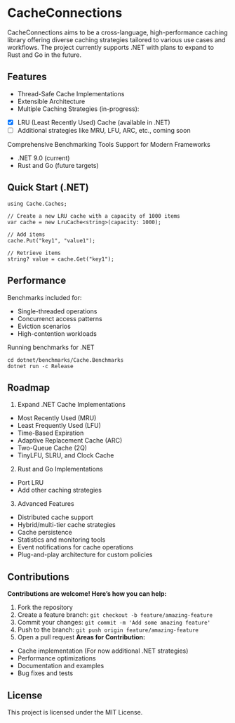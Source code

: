 # CacheConnections

CacheConnections aims to be a cross-language, high-performance caching library offering diverse caching strategies tailored to various use cases and workflows. The project currently supports .NET with plans to expand to Rust and Go in the future.

## Features

- Thread-Safe Cache Implementations
- Extensible Architecture
- Multiple Caching Strategies (in-progress):
- [X] LRU (Least Recently Used) Cache (available in .NET)
- [ ] Additional strategies like MRU, LFU, ARC, etc., coming soon

Comprehensive Benchmarking Tools
Support for Modern Frameworks
- .NET 9.0 (current)
- Rust and Go (future targets)

## Quick Start (.NET)
```
using Cache.Caches;

// Create a new LRU cache with a capacity of 1000 items
var cache = new LruCache<string>(capacity: 1000);

// Add items
cache.Put("key1", "value1");

// Retrieve items
string? value = cache.Get("key1");
```

## Performance

Benchmarks included for:
- Single-threaded operations
- Concurrenct access patterns
- Eviction scenarios
- High-contention workloads

Running benchmarks for .NET
```
cd dotnet/benchmarks/Cache.Benchmarks
dotnet run -c Release
```

## Roadmap
1. Expand .NET Cache Implementations
- Most Recently Used (MRU)
- Least Frequently Used (LFU)
- Time-Based Expiration
- Adaptive Replacement Cache (ARC)
- Two-Queue Cache (2Q)
- TinyLFU, SLRU, and Clock Cache

2. Rust and Go Implementations
- Port LRU
- Add other caching strategies

3. Advanced Features
- Distributed cache support
- Hybrid/multi-tier cache strategies
- Cache persistence
- Statistics and monitoring tools
- Event notifications for cache operations
- Plug-and-play architecture for custom policies

## Contributions
**Contributions are welcome! Here’s how you can help:**
1. Fork the repository
2. Create a feature branch:
```git checkout -b feature/amazing-feature```
3. Commit your changes:
```git commit -m 'Add some amazing feature'```
4. Push to the branch:
```git push origin feature/amazing-feature```
5. Open a pull request
**Areas for Contribution:**
- Cache implementation (For now additional .NET strategies)
- Performance optimizations
- Documentation and examples
- Bug fixes and tests
##  License
This project is licensed under the MIT License.
